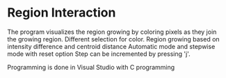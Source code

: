 # Region Interaction

The program visualizes the region growing by coloring pixels as they join the
growing region.
Different selection for color.
Region growing based on intensity difference and centroid distance
Automatic mode and stepwise mode with reset option
Step can be incremented by pressing 'j'.

Programming is done in Visual Studio with C programming